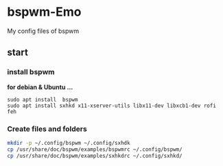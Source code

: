# bspwm-Emo
My config files of bspwm

## start 
### install bspwm 
**for debian & Ubuntu ...**
```console
sudo apt install  bspwm
sudo apt install sxhkd x11-xserver-utils libx11-dev libxcb1-dev rofi feh
```
### Create files and folders
```bash
mkdir -p ~/.config/bspwm ~/.config/sxhdk
cp /usr/share/doc/bspwm/examples/bspwmrc ~/.config/bspwm/
cp /usr/share/doc/bspwm/examples/sxhkdrc ~/.config/sxhkd/
```
